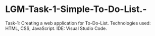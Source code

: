 # LGM-Task-1-Simple-To-Do-List.-
Task-1: Creating a web application for To-Do-List. Technologies used: HTML, CSS, JavaScript. IDE: Visual Studio Code.
